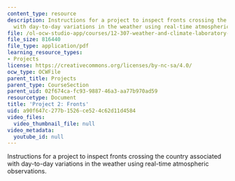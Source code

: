 ```yaml
---
content_type: resource
description: Instructions for a project to inspect fronts crossing the country associated
  with day-to-day variations in the weather using real-time atmospheric observations.
file: /ol-ocw-studio-app/courses/12-307-weather-and-climate-laboratory-spring-2009/a90f647c277b1526ce524c62d11d4584_project2.pdf
file_size: 816440
file_type: application/pdf
learning_resource_types:
- Projects
license: https://creativecommons.org/licenses/by-nc-sa/4.0/
ocw_type: OCWFile
parent_title: Projects
parent_type: CourseSection
parent_uid: 02f674ca-fc93-9887-46a3-aa77b970ad59
resourcetype: Document
title: 'Project 2: Fronts'
uid: a90f647c-277b-1526-ce52-4c62d11d4584
video_files:
  video_thumbnail_file: null
video_metadata:
  youtube_id: null
---
```

Instructions for a project to inspect fronts crossing the country associated with day-to-day variations in the weather using real-time atmospheric observations.
